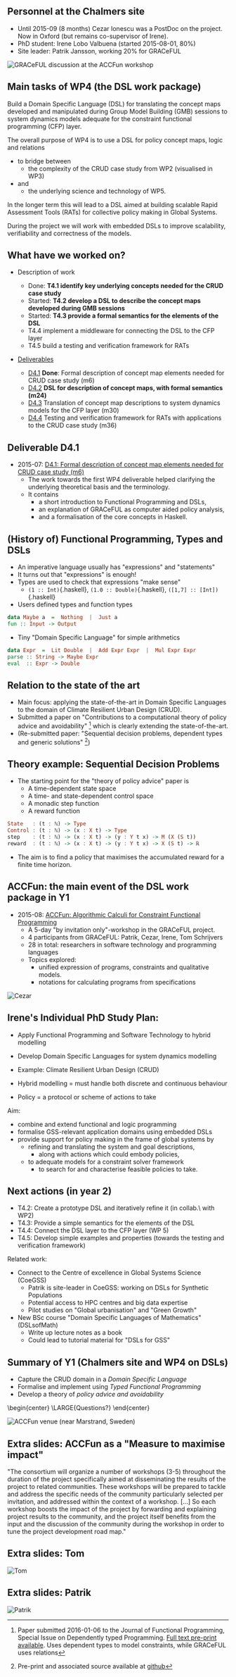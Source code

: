 ## Personnel at the Chalmers site

* Until 2015-09 (8 months) Cezar Ionescu was a PostDoc on the project. Now in Oxford (but remains co-supervisor of Irene).
* PhD student: Irene Lobo Valbuena (started 2015-08-01, 80%)
* Site leader: Patrik Jansson, working 20% for GRACeFUL

![GRACeFUL discussion at the ACCFun workshop](../img/GRACeFUL_crop.jpg)

## Main tasks of WP4 (the DSL work package)

Build a Domain Specific Language (DSL) for translating the concept
maps developed and manipulated during Group Model Building (GMB)
sessions to system dynamics models adequate for the constraint
functional programming (CFP) layer.

The overall purpose of WP4 is to use a DSL for policy concept maps,
logic and relations

* to bridge between
    * the complexity of the CRUD case study from WP2 (visualised in WP3)
* and
    * the underlying science and technology of WP5.

In the longer term this will lead to a DSL aimed at building scalable
Rapid Assessment Tools (RATs) for collective policy making in Global
Systems.

During the project we will work with embedded DSLs to improve
scalability, verifiability and correctness of the models.

## What have we worked on?

* Description of work
    * Done: **T4.1 identify key underlying concepts needed for the CRUD case study**
    * Started: **T4.2 develop a DSL to describe the concept maps developed during GMB sessions**
    * Started: **T4.3 provide a formal semantics for the elements of the DSL**
    * T4.4 implement a middleware for connecting the DSL to the CFP layer
    * T4.5 build a testing and verification framework for RATs

* [Deliverables](../deliverables/)
    * [D4.1](../deliverables/d4.1/) **Done**: Formal description of concept map elements needed for CRUD case study (m6)
    * [D4.2](../deliverables/d4.2/) **DSL for description of concept maps, with formal semantics (m24)**
    * [D4.3](../deliverables/d4.3/) Translation of concept map descriptions to system dynamics models for the CFP layer (m30)
    * [D4.4](../deliverables/d4.4/) Testing and verification framework for RATs with applications to the CRUD case study (m36)

## Deliverable D4.1

* 2015-07: [D4.1: Formal description of concept map elements needed for CRUD case study (m6)](../deliverables/d4.1/)
    * The work towards the first WP4 deliverable helped clarifying the underlying theoretical basis and the terminology.
    * It contains
        * a short introduction to Functional Programming and DSLs,
        * an explanation of GRACeFUL as computer aided policy analysis,
        * and a formalisation of the core concepts in Haskell.

## (History of) Functional Programming, Types and DSLs

* An imperative language usually has "expressions" and "statements"
* It turns out that "expressions" is enough!
* Types are used to check that expressions "make sense"
    * ```(1 :: Int)```{.haskell}, ```(1.0 :: Double)```{.haskell}, ```([1,7] :: [Int])```{.haskell}
* Users defined types and function types
```Haskell
data Maybe a  =  Nothing  |  Just a
fun :: Input -> Output
```
* Tiny "Domain Specific Language" for simple arithmetics
```Haskell
data Expr  =  Lit Double  |  Add Expr Expr  |  Mul Expr Expr
parse :: String -> Maybe Expr
eval  :: Expr -> Double
```

## Relation to the state of the art

* Main focus: applying the state-of-the-art in Domain Specific Languages to the domain of Climate Resilient Urban Design (CRUD).
* Submitted a paper on "Contributions to a computational theory of policy advice and avoidability" [^policyadvice] which is clearly extending the state-of-the-art.
* (Re-submitted paper: "Sequential decision problems, dependent types and generic solutions" [^SeqDecProb])

[^policyadvice]: Paper submitted 2016-01-06 to the Journal of Functional Programming, Special Issue on Dependently typed Programming. [Full text pre-print available](http://www.cse.chalmers.se/~patrikj/papers/CompTheoryPolicyAdviceAvoidability_JFP_2016_preprint.pdf). Uses dependent types to model constraints, while GRACeFUL uses relations

[^SeqDecProb]: Pre-print and associated source available at [github](https://github.com/nicolabotta/SeqDecProbs)

## Theory example: Sequential Decision Problems

* The starting point for the "theory of policy advice" paper is
    * A time-dependent state space
    * A time- and state-dependent control space
    * A monadic step function
    * A reward function

```Haskell
State   : (t : ℕ) -> Type
Control : (t : ℕ) -> (x : X t) -> Type
step    : (t : ℕ) -> (x : X t) -> (y : Y t x) -> M (X (S t))
reward  : (t : ℕ) -> (x : X t) -> (y : Y t x) -> X (S t) -> ℝ
```

* The aim is to find a policy that maximises the accumulated reward for a finite time horizon.

## ACCFun: the main event of the DSL work package in Y1

* 2015-08: [ACCFun: Algorithmic Calculi for Constraint Functional Programming](ACCFun.md)
    * A 5-day "by invitation only"-workshop in the GRACeFUL project.
    * 4 participants from GRACeFUL: Patrik, Cezar, Irene, Tom Schrijvers
    * 28 in total: researchers in software technology and programming languages
    * Topics explored:
        * unified expression of programs, constraints and qualitative models.
        * notations for calculating programs from specifications

![Cezar](../img/Cezar_crop.jpg)

## Irene's Individual PhD Study Plan:

* Apply Functional Programming and Software Technology to hybrid modelling
* Develop Domain Specific Languages for system dynamics modelling
* Example: Climate Resilient Urban Design (CRUD)

* Hybrid modelling = must handle both discrete and continuous behaviour
* Policy = a protocol or scheme of actions to take

Aim:

* combine and extend functional and logic programming
* formalise GSS-relevant application domains using embedded DSLs
* provide support for policy making in the frame of global systems by
    * refining and translating the system and goal descriptions,
        * along with actions which could embody policies,
    * to adequate models for a constraint solver framework
        * to search for and characterise feasible policies to take.

## Next actions (in year 2)

* T4.2: Create a prototype DSL and iteratively refine it (in collab.\ with WP2)
* T4.3: Provide a simple semantics for the elements of the DSL
* T4.4: Connect the DSL layer to the CFP layer (WP 5)
* T4.5: Develop simple examples and properties (towards the testing and verification framework)

Related work:

* Connect to the Centre of excellence in Global Systems Science (CoeGSS)
    * Patrik is site-leader in CoeGSS: working on DSLs for Synthetic Populations
    * Potential access to HPC centres and big data expertise
    * Pilot studies on "Global urbanisation" and "Green Growth"
* New BSc course "Domain Specific Languages of Mathematics" (DSLsofMath)
    * Write up lecture notes as a book
    * Could lead to tutorial material for "DSLs for GSS"

## Summary of Y1 (Chalmers site and WP4 on DSLs)

* Capture the CRUD domain in a *Domain Specific Language*
* Formalise and implement using *Typed Functional Programming*
* Develop a theory of *policy advice and avoidability*

\begin{center} \LARGE{Questions?} \end{center}

![ACCFun venue (near Marstrand, Sweden)](../img/Marstrand-PANO.jpg)


## Extra slides: ACCFun as a "Measure to maximise impact"

"The consortium will organize a number of workshops (3-5) throughout
the duration of the project specifically aimed at disseminating the
results of the project to related communities. These workshops will be
prepared to tackle and address the specific needs of the community
particularly selected per invitation, and addressed within the context
of a workshop. [...] So each workshop boosts the impact of the project
by forwarding and explaining project results to the community, and the
project itself benefits from the input and the discussion of the
community during the workshop in order to tune the project development
road map."

## Extra slides: Tom

![Tom](../img/Tom.jpg)

## Extra slides: Patrik

![Patrik](../img/Patrik_crop.jpg)
